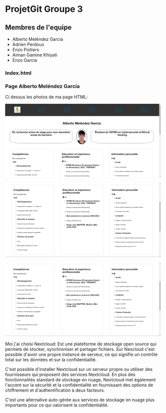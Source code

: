 # ProjetGit Groupe 3

## Membres de l'equipe

- Alberto Meléndez García
- Adrien Perdoux
- Enzo Poitiers 
- Aiman Gamine Khiyati
- Enzo Garcia


### Index.html

### Page Alberto Meléndez García 

Ci dessus les photos de ma page HTML:

![Screen 1](albertoHTML1.png)

![Screen 2](albertoHTML2.png)

![Screen 3](albertoHTML2.png)

Moi j'ai choisi Nextcloud: Est une plateforme de stockage open source qui permets de stocker, synchroniser et partager fichiers. Sur Nexcloud c'est possible d'avoir une propre instance de serveur, ce qui signifie un contrôle total sur les données et sur la confidentialité.

C'est possible d'installer Nextcloud sur un serveur propre ou utiliser des fournisseurs qui proposent des services Nextcloud.
En plus des fonctionnalités standard de stockage en nuage, Nextcloud met également l'accent sur la sécurité et la confidentialité en fournissant des options de chiffrement et d'authentification à deux facteurs.

C'est une alternative auto-gérée aux services de stockage en nuage plus importants pour ce qui valorisent la confidentialité. 
